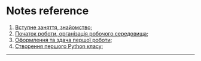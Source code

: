 # Notes reference

1. [Вступне заняття, знайомство](https://github.com/BobasB/it_college/blob/main/notes/1_lesson.md);
1. [Початок роботи, організація робочого середовища](https://github.com/BobasB/it_college/blob/main/notes/2_lesson.md);
1. [Оформлення та здача першої роботи](https://github.com/BobasB/it_college/blob/main/notes/3_results_formatting.md);
1. [Створення першого Python класу](https://github.com/BobasB/it_college/blob/main/notes/4_first_class.md);

---